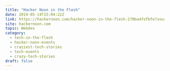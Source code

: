 ```yaml
---
title: "Hacker Noon in the Flesh"
date: 2019-05-14T15:04:22Z
link: https://hackernoon.com/hacker-noon-in-the-flesh-270ba4fefbfe?source=rss----3a8144eabfe3---4&utm_medium=RSS&utm_source=hune
site: hackernoon.com
topic: Webdev
category:
  - tech-in-the-flesh
  - hacker-noon-events
  - craziest-tech-stories
  - tech-events
  - crazy-tech-stories
draft: false
---
```

